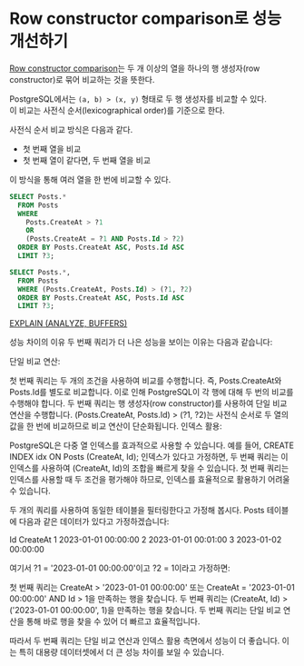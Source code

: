 # Row constructor comparison로 성능 개선하기

[Row constructor comparison](https://www.postgresql.org/docs/current/functions-comparisons.html#ROW-WISE-COMPARISON)는 두 개 이상의 열을 하나의 행 생성자(row constructor)로 묶어 비교하는 것을 뜻한다.  
  
PostgreSQL에서는 `(a, b) > (x, y)` 형태로 두 행 생성자를 비교할 수 있다.  
이 비교는 사전식 순서(lexicographical order)를 기준으로 한다.

사전식 순서 비교 방식은 다음과 같다.

- 첫 번째 열을 비교
- 첫 번째 열이 같다면, 두 번째 열을 비교

이 방식을 통해 여러 열을 한 번에 비교할 수 있다.

```sql
SELECT Posts.*
  FROM Posts 
  WHERE
    Posts.CreateAt > ?1
    OR
    (Posts.CreateAt = ?1 AND Posts.Id > ?2)
  ORDER BY Posts.CreateAt ASC, Posts.Id ASC
  LIMIT ?3;
```

```sql
SELECT Posts.*,
  FROM Posts 
  WHERE (Posts.CreateAt, Posts.Id) > (?1, ?2)
  ORDER BY Posts.CreateAt ASC, Posts.Id ASC
  LIMIT ?3;
```

[EXPLAIN (ANALYZE, BUFFERS)](https://willj.net/posts/buffer-analysis-when-using-explain-analyse-in-postgres/)

성능 차이의 이유
두 번째 쿼리가 더 나은 성능을 보이는 이유는 다음과 같습니다:

단일 비교 연산:

첫 번째 쿼리는 두 개의 조건을 사용하여 비교를 수행합니다. 즉, Posts.CreateAt와 Posts.Id를 별도로 비교합니다. 이로 인해 PostgreSQL이 각 행에 대해 두 번의 비교를 수행해야 합니다.
두 번째 쿼리는 행 생성자(row constructor)를 사용하여 단일 비교 연산을 수행합니다. (Posts.CreateAt, Posts.Id) > (?1, ?2)는 사전식 순서로 두 열의 값을 한 번에 비교하므로 비교 연산이 단순화됩니다.
인덱스 활용:

PostgreSQL은 다중 열 인덱스를 효과적으로 사용할 수 있습니다. 예를 들어, CREATE INDEX idx ON Posts (CreateAt, Id); 인덱스가 있다고 가정하면, 두 번째 쿼리는 이 인덱스를 사용하여 (CreateAt, Id)의 조합을 빠르게 찾을 수 있습니다.
첫 번째 쿼리는 인덱스를 사용할 때 두 조건을 평가해야 하므로, 인덱스를 효율적으로 활용하기 어려울 수 있습니다.

두 개의 쿼리를 사용하여 동일한 테이블을 필터링한다고 가정해 봅시다. Posts 테이블에 다음과 같은 데이터가 있다고 가정하겠습니다:

Id	CreateAt
1	2023-01-01 00:00:00
2	2023-01-01 00:01:00
3	2023-01-02 00:00:00

여기서 ?1 = '2023-01-01 00:00:00'이고 ?2 = 1이라고 가정하면:

첫 번째 쿼리는 CreateAt > '2023-01-01 00:00:00' 또는 CreateAt = '2023-01-01 00:00:00' AND Id > 1을 만족하는 행을 찾습니다.
두 번째 쿼리는 (CreateAt, Id) > ('2023-01-01 00:00:00', 1)을 만족하는 행을 찾습니다.
두 번째 쿼리는 단일 비교 연산을 통해 바로 행을 찾을 수 있어 더 빠르고 효율적입니다.

따라서 두 번째 쿼리는 단일 비교 연산과 인덱스 활용 측면에서 성능이 더 좋습니다. 이는 특히 대용량 데이터셋에서 더 큰 성능 차이를 보일 수 있습니다.





